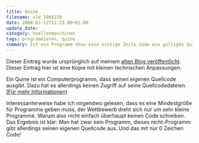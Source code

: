 ```yaml
---
title: Quine
filename: old_1045310
date: 2008-02-12T11:53:00+01:00
update_date:
category: hoellenmaschinen
tags: programmieren, quine
summary: Ist ein Programm ohne eine einzige Zeile Code ein gültiges Quine?
---
```

Dieser Eintrag wurde ursprünglich auf meinem [alten Blog veröffentlicht](https://stu.blogger.de/stories/1045310/). Dieser Eintrag hier ist eine Kopie mit kleinen technischen Anpassungen.

Ein Quine ist ein Computerprogramm, dass seinen eigenen Quellcode ausgibt. Dazu hat es allerdings keinen Zugriff auf seine Quellcodedateien. [(Für mehr Informationen)](http://de.wikipedia.org/wiki/Quine_%28Computerprogramm%29)

Interessanterweise habe ich nirgendwo gelesen, dass es eine Mindestgröße für Programme geben muss, der Wettbewerb dreht sich nur um sehr kleine Programme.
Warum also nicht einfach überhaupt keinen Code schreiben. Das Ergebnis ist klar: Man hat zwar kein Programm, dieses nicht-Programm gibt allerdings seinen eigenen Quellcode aus. Und das mit nur 0 Zeichen Code!

